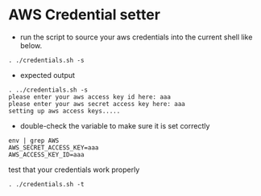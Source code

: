 # AWS Credential setter


- run the script to source your aws credentials into the current shell like below.
```shell
. ./credentials.sh -s

```

- expected output

```shell
. ../credentials.sh -s 
please enter your aws access key id here: aaa
please enter your aws secret access key here: aaa
setting up aws access keys.....
```

- double-check the variable to make sure it is set correctly
```shell
env | grep AWS
AWS_SECRET_ACCESS_KEY=aaa
AWS_ACCESS_KEY_ID=aaa
```

test that your credentials work properly

```shell
. ./credentials.sh -t
```
